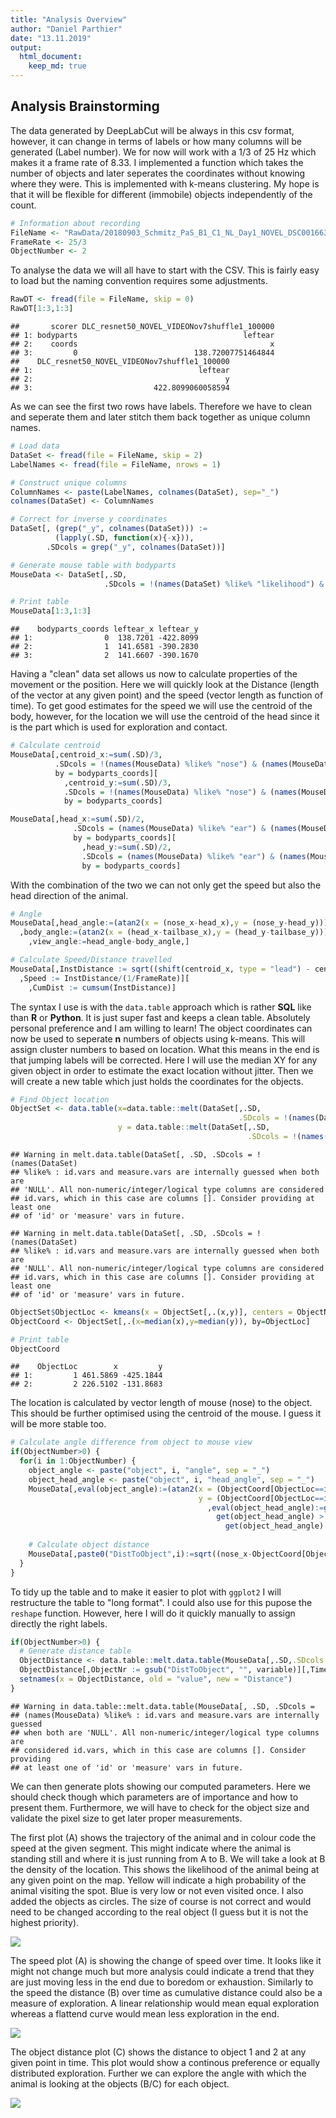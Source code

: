 ```yaml
---
title: "Analysis Overview"
author: "Daniel Parthier"
date: "13.11.2019"
output: 
  html_document:
    keep_md: true
---
```




## Analysis Brainstorming
The data generated by DeepLabCut will be always in this csv format, however, it can change in terms of labels or how many columns will be generated (Label number). We for now will work with a 1/3 of 25 Hz which makes it a frame rate of 8.33. I implemented a function which takes the number of objects and later seperates the coordinates without knowing where they were. This is implemented with k-means clustering. My hope is that it will be flexible for different (immobile) objects independently of the count. 


```r
# Information about recording
FileName <- "RawData/20180903_Schmitz_PaS_B1_C1_NL_Day1_NOVEL_DSC001663DLC_resnet50_NOVEL_VIDEONov7shuffle1_100000.csv"
FrameRate <- 25/3
ObjectNumber <- 2
```

To analyse the data we will all have to start with the CSV. This is fairly easy to load but the naming convention requires some adjustments.


```r
RawDT <- fread(file = FileName, skip = 0)
RawDT[1:3,1:3]
```

```
##       scorer DLC_resnet50_NOVEL_VIDEONov7shuffle1_100000
## 1: bodyparts                                     leftear
## 2:    coords                                           x
## 3:         0                          138.72007751464844
##    DLC_resnet50_NOVEL_VIDEONov7shuffle1_100000
## 1:                                     leftear
## 2:                                           y
## 3:                           422.8099060058594
```
As we can see the first two rows have labels. Therefore we have to clean and seperate them and later stitch them back together as unique column names.


```r
# Load data
DataSet <- fread(file = FileName, skip = 2)
LabelNames <- fread(file = FileName, nrows = 1)

# Construct unique columns
ColumnNames <- paste(LabelNames, colnames(DataSet), sep="_")
colnames(DataSet) <- ColumnNames

# Correct for inverse y coordinates
DataSet[, (grep("_y", colnames(DataSet))) := 
          (lapply(.SD, function(x){-x})), 
        .SDcols = grep("_y", colnames(DataSet))]

# Generate mouse table with bodyparts
MouseData <- DataSet[,.SD,
                     .SDcols = !(names(DataSet) %like% "likelihood") & (names(DataSet) %like% "nose|ear|tail|body")]

# Print table
MouseData[1:3,1:3]
```

```
##    bodyparts_coords leftear_x leftear_y
## 1:                0  138.7201 -422.8099
## 2:                1  141.6581 -390.2830
## 3:                2  141.6607 -390.1670
```

Having a "clean" data set allows us now to calculate properties of the movement or the position. Here we will quickly look at the Distance (length of the vector at any given point) and the speed (vector length as function of time). To get good estimates for the speed we will use the centroid of the body, however, for the location we will use the centroid of the head since it is the part which is used for exploration and contact.



```r
# Calculate centroid
MouseData[,centroid_x:=sum(.SD)/3,
          .SDcols = !(names(MouseData) %like% "nose") & (names(MouseData) %like% "_x"),
          by = bodyparts_coords][
            ,centroid_y:=sum(.SD)/3,
            .SDcols = !(names(MouseData) %like% "nose") & (names(MouseData) %like% "_y"),
            by = bodyparts_coords]

MouseData[,head_x:=sum(.SD)/2,
              .SDcols = (names(MouseData) %like% "ear") & (names(MouseData) %like% "_x"),
              by = bodyparts_coords][
                ,head_y:=sum(.SD)/2,
                .SDcols = (names(MouseData) %like% "ear") & (names(MouseData) %like% "_y"),
                by = bodyparts_coords]
```

With the combination of the two we can not only get the speed but also the head direction of the animal.


```r
# Angle
MouseData[,head_angle:=(atan2(x = (nose_x-head_x),y = (nose_y-head_y))),][
  ,body_angle:=(atan2(x = (head_x-tailbase_x),y = (head_y-tailbase_y))),][
    ,view_angle:=head_angle-body_angle,] 

# Calculate Speed/Distance travelled
MouseData[,InstDistance := sqrt((shift(centroid_x, type = "lead") - centroid_x)^2+abs(shift(centroid_y, type = "lead") - centroid_y)^2)][
  ,Speed := InstDistance/(1/FrameRate)][
    ,CumDist := cumsum(InstDistance)]
```

The syntax I use is with the `data.table` approach which is rather **SQL** like than **R** or **Python**. It is just super fast and keeps a clean table. Absolutely personal preference and I am willing to learn! The object coordinates can now be used to seperate **n** numbers of objects using k-means. This will assign cluster numbers to based on location. What this means in the end is that jumping labels will be corrected. Here I will use the median XY for any given object in order to estimate the exact location without jitter. Then we will create a new table which just holds the coordinates for the objects.


```r
# Find Object location
ObjectSet <- data.table(x=data.table::melt(DataSet[,.SD,
                                                   .SDcols = !(names(DataSet) %like% "likelihood") & (names(DataSet) %like% "object") & (names(DataSet) %like% "x")])$value,
                        y = data.table::melt(DataSet[,.SD,
                                                     .SDcols = !(names(DataSet) %like% "likelihood") & (names(DataSet) %like% "object") & (names(DataSet) %like% "y")])$value)
```

```
## Warning in melt.data.table(DataSet[, .SD, .SDcols = !(names(DataSet)
## %like% : id.vars and measure.vars are internally guessed when both are
## 'NULL'. All non-numeric/integer/logical type columns are considered
## id.vars, which in this case are columns []. Consider providing at least one
## of 'id' or 'measure' vars in future.
```

```
## Warning in melt.data.table(DataSet[, .SD, .SDcols = !(names(DataSet)
## %like% : id.vars and measure.vars are internally guessed when both are
## 'NULL'. All non-numeric/integer/logical type columns are considered
## id.vars, which in this case are columns []. Consider providing at least one
## of 'id' or 'measure' vars in future.
```

```r
ObjectSet$ObjectLoc <- kmeans(x = ObjectSet[,.(x,y)], centers = ObjectNumber)$cluster
ObjectCoord <- ObjectSet[,.(x=median(x),y=median(y)), by=ObjectLoc]

# Print table
ObjectCoord
```

```
##    ObjectLoc        x         y
## 1:         1 461.5869 -425.1844
## 2:         2 226.5102 -131.8683
```
The location is calculated by vector length of mouse (nose) to the object. This should be further optimised using the centroid of the mouse. I guess it will be more stable too.

```r
# Calculate angle difference from object to mouse view
if(ObjectNumber>0) {
  for(i in 1:ObjectNumber) {
    object_angle <- paste("object", i, "angle", sep = "_")
    object_head_angle <- paste("object", i, "head_angle", sep = "_")
    MouseData[,eval(object_angle):=(atan2(x = (ObjectCoord[ObjectLoc==i, x]-head_x),
                                          y = (ObjectCoord[ObjectLoc==i, y]-head_y))),][
                                            ,eval(object_head_angle):=get(object_angle)-head_angle,][
                                              get(object_head_angle) > pi, eval(object_head_angle):=get(object_head_angle)-2*pi,][
                                                get(object_head_angle) < -pi, eval(object_head_angle):=get(object_head_angle)+2*pi,]
    
    # Calculate object distance
    MouseData[,paste0("DistToObject",i):=sqrt((nose_x-ObjectCoord[ObjectLoc==i, x])^2+(nose_y-ObjectCoord[ObjectLoc==i, y])^2)]
  }
}  
```

To tidy up the table and to make it easier to plot with `ggplot2` I will restructure the table to "long format". I could also use for this pupose the `reshape` function. However, here I will do it quickly manually to assign directly the right labels.


```r
if(ObjectNumber>0) {
  # Generate distance table
  ObjectDistance <- data.table::melt.data.table(MouseData[,.SD,.SDcols = (names(MouseData) %like% "DistToObject")])
  ObjectDistance[,ObjectNr := gsub("DistToObject", "", variable)][,Time := rep(MouseData$bodyparts_coords/FrameRate, times = ObjectNumber)][,variable:=NULL]
  setnames(x = ObjectDistance, old = "value", new = "Distance")
}
```

```
## Warning in data.table::melt.data.table(MouseData[, .SD, .SDcols =
## (names(MouseData) %like% : id.vars and measure.vars are internally guessed
## when both are 'NULL'. All non-numeric/integer/logical type columns are
## considered id.vars, which in this case are columns []. Consider providing
## at least one of 'id' or 'measure' vars in future.
```

We can then generate plots showing our computed parameters. Here we should check though which parameters are of importance and how to present them.    Furthermore, we will have to check for the object size and validate the pixel size to get later proper measurements.



The first plot (A) shows the trajectory of the animal and in colour code the speed at the given segment. This might indicate where the animal is standing still and where it is just running from A to B. We will take a look at B the density of the location. This shows the likelihood of the animal being at any given point on the map. Yellow will indicate a high probability of the animal visiting the spot. Blue is very low or not even visited once. I also added the objects as circles. The size of course is not correct and would need to be changed according to the real object (I guess but it is not the highest priority). 

![](README_figs/README-DensityPlot-1.png)<!-- -->

The speed plot (A) is showing the change of speed over time. It looks like it might not change much but more analysis could indicate a trend that they are just moving less in the end due to boredom or exhaustion. Similarly to the speed the distance (B) over time as cumulative distance could also be a measure of exploration. A linear relationship would mean equal exploration whereas a flattend curve would mean less exploration in the end.

![](README_figs/README-unnamed-chunk-2-1.png)<!-- -->

The object distance plot (C) shows the distance to object 1 and 2 at any given point in time. This plot would show a continous preference or equally distributed exploration. Further we can explore the angle with which the animal is looking at the objects (B/C) for each object.

![](README_figs/README-unnamed-chunk-3-1.png)<!-- -->
